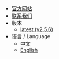<!--复制自：zh/latest/_navbar.md-->

* [官方网站](https://www.hotdb.com)
* [联系我们](mailto:service@hotdb.com)
* 版本
  * [latest (v2.5.6)](/zh/latest/) 
* 语言 / Language
  * [中文](/zh/latest/)
  * [English](/en/latest/)

